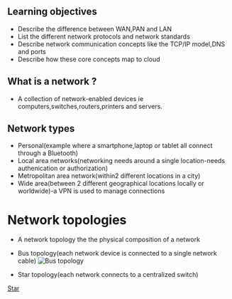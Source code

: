 ## Learning objectives
- Describe the difference between WAN,PAN and LAN
- List the different network protocols and network standards
- Describe network communication concepts like the TCP/IP model,DNS and ports
- Describe how these core concepts map to cloud

## What is a network ?
- A collection of network-enabled devices ie computers,switches,routers,printers and servers.

## Network types
- Personal(example where a smartphone,laptop or tablet all connect through a Bluetooth)
- Local area networks(networking needs around a single location-needs authenication or authorization)
- Metropolitan area network(within2 different locations in a city)
- Wide area(between 2 different geographical locations locally or worldwide)-a VPN is used to manage connections

# Network topologies
- A network topology the the physical composition of a network 
- Bus topology(each network device is connected to a single network cable)
![Bus topology](https://thumbs.dreamstime.com/z/bus-topology-diagram-29007878.jpg?w=768)

- Star topology(each network connects to a centralized switch)

[Star](https://www.dreamstime.com/stock-image-star-topology-image5183101)
 
 

